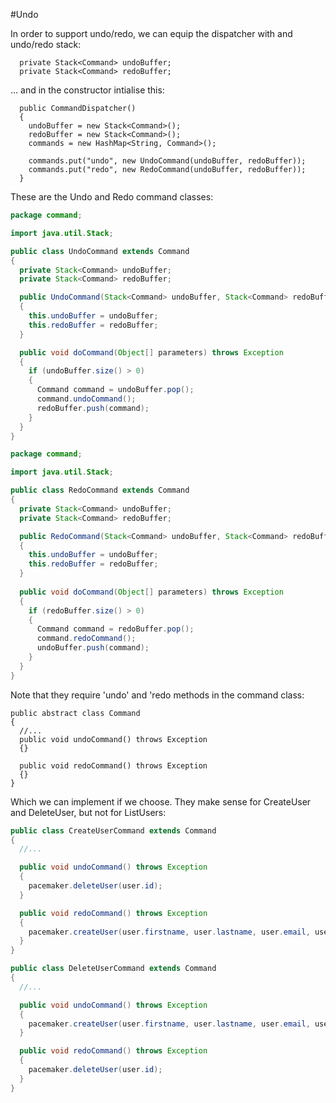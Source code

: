 #Undo

In order to support undo/redo, we can  equip the dispatcher with and undo/redo stack:

~~~
  private Stack<Command> undoBuffer;
  private Stack<Command> redoBuffer;
~~~

... and in the constructor intialise this:

~~~
  public CommandDispatcher()
  {
    undoBuffer = new Stack<Command>();
    redoBuffer = new Stack<Command>();
    commands = new HashMap<String, Command>();

    commands.put("undo", new UndoCommand(undoBuffer, redoBuffer));
    commands.put("redo", new RedoCommand(undoBuffer, redoBuffer));
  }
~~~

These are the Undo and Redo command classes:

~~~java
package command;

import java.util.Stack;

public class UndoCommand extends Command
{
  private Stack<Command> undoBuffer;
  private Stack<Command> redoBuffer;

  public UndoCommand(Stack<Command> undoBuffer, Stack<Command> redoBuffer)
  {
    this.undoBuffer = undoBuffer;
    this.redoBuffer = redoBuffer;
  }

  public void doCommand(Object[] parameters) throws Exception
  {
    if (undoBuffer.size() > 0)
    {
      Command command = undoBuffer.pop();
      command.undoCommand();
      redoBuffer.push(command);
    }
  }
}
~~~

~~~java
package command;

import java.util.Stack;

public class RedoCommand extends Command
{
  private Stack<Command> undoBuffer;
  private Stack<Command> redoBuffer;

  public RedoCommand(Stack<Command> undoBuffer, Stack<Command> redoBuffer)
  {
    this.undoBuffer = undoBuffer;
    this.redoBuffer = redoBuffer;
  }
 
  public void doCommand(Object[] parameters) throws Exception
  {
    if (redoBuffer.size() > 0)
    {
      Command command = redoBuffer.pop();
      command.redoCommand();
      undoBuffer.push(command);
    }
  }
}
~~~

Note that they require 'undo' and 'redo methods in the command class:

~~~
public abstract class Command
{
  //...
  public void undoCommand() throws Exception
  {}

  public void redoCommand() throws Exception
  {}
}
~~~

Which we can implement if we choose. They make sense for CreateUser and DeleteUser, but not for ListUsers:

~~~java
public class CreateUserCommand extends Command
{
  //...

  public void undoCommand() throws Exception
  {
    pacemaker.deleteUser(user.id);
  }

  public void redoCommand() throws Exception
  {
    pacemaker.createUser(user.firstname, user.lastname, user.email, user.password);
  }
}
~~~

~~~java
public class DeleteUserCommand extends Command
{
  //...

  public void undoCommand() throws Exception
  {
    pacemaker.createUser(user.firstname, user.lastname, user.email, user.password);
  }

  public void redoCommand() throws Exception
  {
    pacemaker.deleteUser(user.id);
  }
}
~~~

